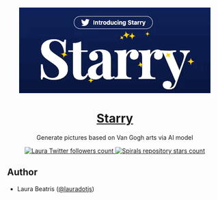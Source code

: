<p align="center">
  <a href="https://starry.vercel.app">
    <img alt="Starry – Generate pictures based on Van Gogh's Starry Night." src="./.github/images/preview.gif">
    <h1 align="center">Starry</h1>
  </a>
</p>

<p align="center">
  Generate pictures based on Van Gogh arts via AI model
</p>

<p align="center">
  <a href="https://twitter.com/lauradotjs">
    <img src="https://img.shields.io/twitter/follow/lauradotjs?style=flat&label=lauradotjs&logo=twitter&color=0bf&logoColor=fff" alt="Laura Twitter followers count" />
  </a>
   <a href="https://github.com/laurabeatris/starry">
    <img src="https://img.shields.io/github/stars/laurabeatris/starry?label=laurabeatris%2Fstarry" alt="Spirals repository stars count" />
  </a>
</p>

## Author

- Laura Beatris ([@lauradotjs](https://twitter.com/lauradotjs))
